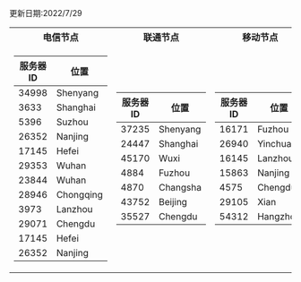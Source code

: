 更新日期:2022/7/29

<table>

<tr><th>电信节点</th><th>联通节点</th><th>移动节点</th></tr>
<tr><td>

| 服务器ID | 位置           |
| -------- | -------------- |
| 34998 | Shenyang |
| 3633 | Shanghai |
| 5396 | Suzhou |
| 26352 | Nanjing |
| 17145 | Hefei |
| 29353 | Wuhan |
| 23844 | Wuhan |
| 28946 | Chongqing |
| 3973 | Lanzhou |
| 29071 | Chengdu |
| 17145 | Hefei |
| 26352 | Nanjing |

</td><td>

| 服务器ID | 位置           |
| -------- | -------------- |
| 37235 | Shenyang |
| 24447 | Shanghai |
| 45170 | Wuxi |
| 4884 | Fuzhou |
| 4870 | Changsha |
| 43752 | Beijing |
| 35527 | Chengdu |

</td><td>

| 服务器ID | 位置           |
| -------- | -------------- |
| 16171 | Fuzhou |
| 26940 | Yinchuan |
| 16145 | Lanzhou |
| 15863 | Nanjing |
| 4575 | Chengdu |
| 29105 | Xian |
| 54312 | Hangzhou |

</td></tr> 

</table>
